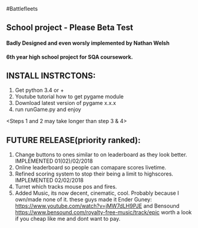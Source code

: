 #Battlefleets
## School project -  Please Beta Test
#### Badly Designed and even worsly implemented by Nathan Welsh
#### 6th year high school project for SQA coursework.

## INSTALL INSTRCTONS:
1. Get python 3.4 or +
2. Youtube tutorial how to get pygame module
3. Download latest version of pygame x.x.x
4. run runGame.py and enjoy

 <Steps 1 and 2 may take longer than step 3 & 4>

## FUTURE RELEASE(priority ranked):

1. Change buttons to ones similar to <back> on leaderboard
   as they look better.  IMPLEMENTED 01(02)/02/2018 
 2. Online leaderboard so people can comapare scores livetime.
3. Refined scoring system to stop their being a limit to 
   highscores. IMPLEMENTED 02/02/2018
4. Turret which tracks mouse pos and fires.
5. Added Music, its now decent, cinematic, cool.
     Probably because I own/made none of it. these guys made it
     Ender Guney: https://www.youtube.com/watch?v=jMW7dLH9PJE
     and Bensound https://www.bensound.com/royalty-free-music/track/epic
     worth a look if you cheap like me and dont want to pay. 

